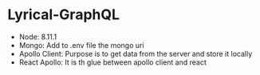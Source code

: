 # Lyrical-GraphQL

- Node: 8.11.1
- Mongo: Add to .env file the mongo uri
- Apollo Client: Purpose is to get data from the server and store it locally
- React Apollo: It is th glue between apollo client and react
